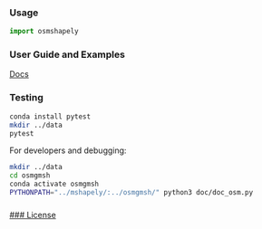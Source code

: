 
### Usage
```python
import osmshapely
```
### User Guide and Examples
[Docs](doc/README.md)

###



### Testing

```bash
conda install pytest
mkdir ../data
pytest
```

For developers and debugging:
```bash
mkdir ../data
cd osmgmsh
conda activate osmgmsh
PYTHONPATH="../mshapely/:../osmgmsh/" python3 doc/doc_osm.py

```
###  


[### License](LICENSE)